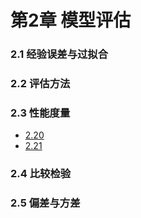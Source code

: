 # 第2章 模型评估

### 2.1 经验误差与过拟合
### 2.2 评估方法
### 2.3 性能度量
- [2.20](https://github.com/Datawhale18/pumpkin-book/blob/master/Chapter2/chapter2.md)
- [2.21](https://github.com/Datawhale18/pumpkin-book/blob/master/Chapter2/chapter2.md)
### 2.4 比较检验
### 2.5 偏差与方差




